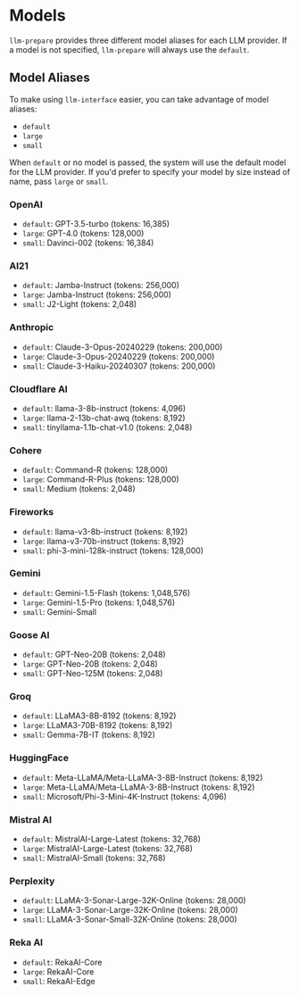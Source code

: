 # Models

`llm-prepare` provides three different model aliases for each LLM provider. If a model is not specified, `llm-prepare` will always use the `default`.

## Model Aliases

To make using `llm-interface` easier, you can take advantage of model aliases:

- `default`
- `large`
- `small`

When `default` or no model is passed, the system will use the default model for the LLM provider. If you'd prefer to specify your model by size instead of name, pass `large` or `small`.

### OpenAI

- `default`: GPT-3.5-turbo (tokens: 16,385)
- `large`: GPT-4.0 (tokens: 128,000)
- `small`: Davinci-002 (tokens: 16,384)

### AI21

- `default`: Jamba-Instruct (tokens: 256,000)
- `large`: Jamba-Instruct (tokens: 256,000)
- `small`: J2-Light (tokens: 2,048)

### Anthropic

- `default`: Claude-3-Opus-20240229 (tokens: 200,000)
- `large`: Claude-3-Opus-20240229 (tokens: 200,000)
- `small`: Claude-3-Haiku-20240307 (tokens: 200,000)

### Cloudflare AI

- `default`: llama-3-8b-instruct (tokens: 4,096)
- `large`: llama-2-13b-chat-awq (tokens: 8,192)
- `small`: tinyllama-1.1b-chat-v1.0 (tokens: 2,048)

### Cohere

- `default`: Command-R (tokens: 128,000)
- `large`: Command-R-Plus (tokens: 128,000)
- `small`: Medium (tokens: 2,048)

### Fireworks

- `default`: llama-v3-8b-instruct (tokens: 8,192)
- `large`: llama-v3-70b-instruct (tokens: 8,192)
- `small`: phi-3-mini-128k-instruct (tokens: 128,000)

### Gemini

- `default`: Gemini-1.5-Flash (tokens: 1,048,576)
- `large`: Gemini-1.5-Pro (tokens: 1,048,576)
- `small`: Gemini-Small

### Goose AI

- `default`: GPT-Neo-20B (tokens: 2,048)
- `large`: GPT-Neo-20B (tokens: 2,048)
- `small`: GPT-Neo-125M (tokens: 2,048)

### Groq

- `default`: LLaMA3-8B-8192 (tokens: 8,192)
- `large`: LLaMA3-70B-8192 (tokens: 8,192)
- `small`: Gemma-7B-IT (tokens: 8,192)

### HuggingFace

- `default`: Meta-LLaMA/Meta-LLaMA-3-8B-Instruct (tokens: 8,192)
- `large`: Meta-LLaMA/Meta-LLaMA-3-8B-Instruct (tokens: 8,192)
- `small`: Microsoft/Phi-3-Mini-4K-Instruct (tokens: 4,096)

### Mistral AI

- `default`: MistralAI-Large-Latest (tokens: 32,768)
- `large`: MistralAI-Large-Latest (tokens: 32,768)
- `small`: MistralAI-Small (tokens: 32,768)

### Perplexity

- `default`: LLaMA-3-Sonar-Large-32K-Online (tokens: 28,000)
- `large`: LLaMA-3-Sonar-Large-32K-Online (tokens: 28,000)
- `small`: LLaMA-3-Sonar-Small-32K-Online (tokens: 28,000)

### Reka AI

- `default`: RekaAI-Core
- `large`: RekaAI-Core
- `small`: RekaAI-Edge
